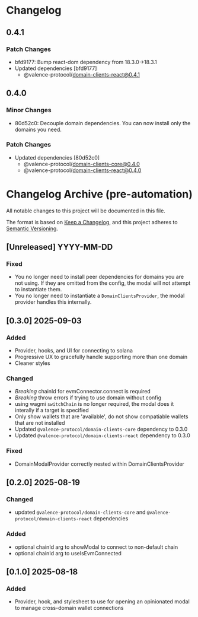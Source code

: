 # Changelog

## 0.4.1

### Patch Changes

- bfd9177: Bump react-dom dependency from 18.3.0->18.3.1
- Updated dependencies [bfd9177]
  - @valence-protocol/domain-clients-react@0.4.1

## 0.4.0

### Minor Changes

- 80d52c0: Decouple domain dependencies. You can now install only the domains you need.

### Patch Changes

- Updated dependencies [80d52c0]
  - @valence-protocol/domain-clients-core@0.4.0
  - @valence-protocol/domain-clients-react@0.4.0

# Changelog Archive (pre-automation)

All notable changes to this project will be documented in this file.

The format is based on [Keep a Changelog](https://keepachangelog.com/en/1.1.0/),
and this project adheres to [Semantic Versioning](https://semver.org/spec/v2.0.0.html).

## [Unreleased] YYYY-MM-DD

### Fixed

- You no longer need to install peer dependencies for domains you are not using. If they are omitted from the config, the modal will not attempt to instantiate them.
- You no longer need to instantiate a `DomainClientsProvider`, the modal provider handles this internally.

## [0.3.0] 2025-09-03

### Added

- Provider, hooks, and UI for connecting to solana
- Progressive UX to gracefully handle supporting more than one domain
- Cleaner styles

### Changed

- _Breaking_ chainId for evmConnector.connect is required
- _Breaking_ throw errors if trying to use domain without config
- using wagmi `switchChain` is no longer required, the modal does it interally if a target is specified
- Only show wallets that are 'available', do not show compatiable wallets that are not installed
- Updated `@valence-protocol/domain-clients-core` dependency to 0.3.0
- Updated `@valence-protocol/domain-clients-react` dependency to 0.3.0

### Fixed

- DomainModalProvider correctly nested within DomainClientsProvider

## [0.2.0] 2025-08-19

### Changed

- updated `@valence-protocol/domain-clients-core` and `@valence-protocol/domain-clients-react` dependencies

### Added

- optional chainId arg to showModal to connect to non-default chain
- optional chainId arg to useIsEvmConnected

## [0.1.0] 2025-08-18

### Added

- Provider, hook, and stylesheet to use for opening an opinionated modal to manage cross-domain wallet connections
